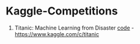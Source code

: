 # Kaggle-Competitions
1. Titanic: Machine Learning from Disaster [code](Titanic-Machine-Learning-from-Disaster.py) - https://www.kaggle.com/c/titanic
